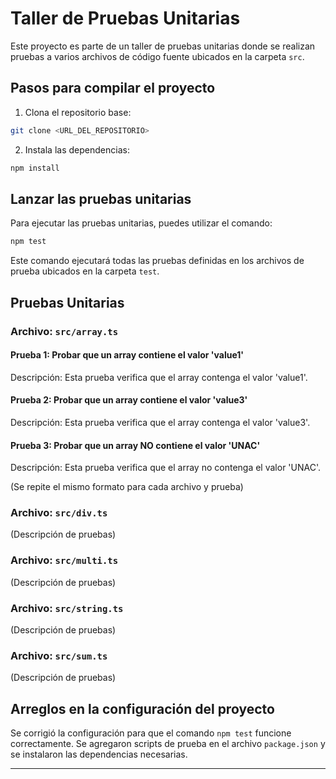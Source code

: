 # Taller de Pruebas Unitarias

Este proyecto es parte de un taller de pruebas unitarias donde se realizan pruebas a varios archivos de código fuente ubicados en la carpeta `src`.

## Pasos para compilar el proyecto

1. Clona el repositorio base:

```bash
git clone <URL_DEL_REPOSITORIO>
```

2. Instala las dependencias:

```bash
npm install
```

## Lanzar las pruebas unitarias

Para ejecutar las pruebas unitarias, puedes utilizar el comando:

```bash
npm test
```

Este comando ejecutará todas las pruebas definidas en los archivos de prueba ubicados en la carpeta `test`.

## Pruebas Unitarias

### Archivo: `src/array.ts`

#### Prueba 1: Probar que un array contiene el valor 'value1'

Descripción: Esta prueba verifica que el array contenga el valor 'value1'.

#### Prueba 2: Probar que un array contiene el valor 'value3'

Descripción: Esta prueba verifica que el array contenga el valor 'value3'.

#### Prueba 3: Probar que un array NO contiene el valor 'UNAC'

Descripción: Esta prueba verifica que el array no contenga el valor 'UNAC'.

(Se repite el mismo formato para cada archivo y prueba)

### Archivo: `src/div.ts`

(Descripción de pruebas)

### Archivo: `src/multi.ts`

(Descripción de pruebas)

### Archivo: `src/string.ts`

(Descripción de pruebas)

### Archivo: `src/sum.ts`

(Descripción de pruebas)

## Arreglos en la configuración del proyecto

Se corrigió la configuración para que el comando `npm test` funcione correctamente. Se agregaron scripts de prueba en el archivo `package.json` y se instalaron las dependencias necesarias.

---